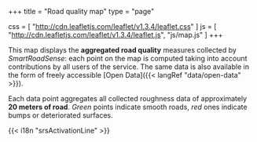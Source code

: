 +++
title = "Road quality map"
type = "page"

css = [
    "http://cdn.leafletjs.com/leaflet/v1.3.4/leaflet.css"
]
js = [
    "http://cdn.leafletjs.com/leaflet/v1.3.4/leaflet.js",
    "js/map.js"
]
+++

<div id="mapdiv"></div>

This map displays the **aggregated road quality** measures collected by *SmartRoadSense*:
each point on the map is computed taking into account contributions by all users of the service.
The same data is also available in the form of freely accessible [Open Data]({{< langRef "data/open-data" >}}).

Each data point aggregates all collected roughness data of approximately **20&nbsp;meters of road**.
*Green* points indicate smooth roads, *red* ones indicate bumps or deteriorated surfaces.

<p>
{{< i18n "srsActivationLine" >}}
</p>
